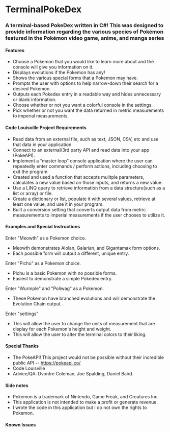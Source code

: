 # TerminalPokeDex
### A terminal-based PokeDex written in C#! This was designed to provide information regarding the various species of Pokémon featured in the Pokémon video game, anime, and manga series
 
#### Features
- Choose a Pokemon that you would like to learn more about and the console will give you information on it.
- Displays evolutions if the Pokemon has any!
- Shows the various special forms that a Pokemon may have.
- Prompts the user with options to help narrow-down their search for a desired Pokemon.
- Outputs each Pokedex entry in a readable way and hides unnecessary or blank information.
- Choose whether or not you want a colorful console in the settings.
- Pick whether or not you want the data returned in metric measurements to imperial measurements.
 
#### Code Louisville Project Requirements
- Read data from an external file, such as text, JSON, CSV, etc and use that data in your application
- Connect to an external/3rd party API and read data into your app (PokeAPI).
- Implement a “master loop” console application where the user can repeatedly enter commands / perform actions, including choosing to exit the program
- Created and used a function that accepts mulitple parameters, calculates a new value based on those inputs, and returns a new value.
- Use a LINQ query to retrieve information from a data structure(such as a list or array) or file.
- Create a dictionary or list, populate it with several values, retrieve at least one value, and use it in your program.
- Built a conversion setting that converts output data from metric measurements to imperial measurements if the user chooses to utilize it.
 
#### Examples and Special Instructions
Enter "Meowth" as a Pokemon choice.
- Meowth demonstrates Alolan, Galarian, and Gigantamax form options.
- Each possible form will output a different, unique entry.

Enter "Pichu" as a Pokemon choice.
- Pichu is a basic Pokemon with no possible forms.
- Easiest to demonstrate a simple Pokedex entry.

Enter "Wurmple" and "Poliwag" as a Pokemon.
- These Pokemon have branched evolutions and will demonstrate the Evolution Chain output.

Enter "settings"
- This will allow the user to change the units of measurement that are display for each Pokemon's height and weight.
- This will allow the user to alter the terminal colors to their liking.

 
#### Special Thanks
- The PokeAPI! This project would not be possible without their incredible public API
-- https://pokeapi.co/
- Code Louisville
- Advice/QA: Dvontre Coleman, Joe Spalding, Daniel Baird.
 
#### Side notes
- Pokemon is a trademark of Nintendo, Game Freak, and Creatures Inc.
- This application is not intended to make a profit or generate revenue. 
- I wrote the code in this application but I do not own the rights to Pokemon.
 
#### Known Issues

